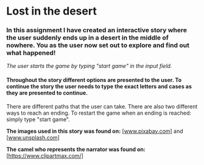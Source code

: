 # Lost in the desert 

### In this assignment I have created an interactive story where the user suddenly ends up in a desert in the middle of nowhere. You as the user now set out to explore and find out what happened!

*The user starts the game by typing "start game" in the input field.* 

#### Throughout the story different options are presented to the user. To continue the story the user needs to type the exact letters and cases as they are presented to continue.

There are different paths that the user can take. There are also two different ways to reach an ending. To restart the game when an ending is reached: simply type "start game".

**The images used in this story was found on:**
[www.pixabay.com]
and
[www.unsplash.com]

**The camel who represents the narrator was found on:**
[https://www.clipartmax.com/] 